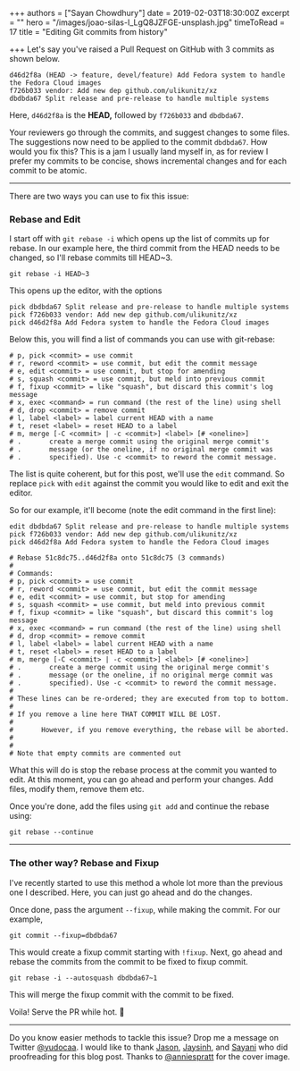 +++
authors = ["Sayan Chowdhury"]
date = 2019-02-03T18:30:00Z
excerpt = ""
hero = "/images/joao-silas-I_LgQ8JZFGE-unsplash.jpg"
timeToRead = 17
title = "Editing Git commits from history"

+++
Let's say you've raised a Pull Request on GitHub with 3 commits as shown below.

    d46d2f8a (HEAD -> feature, devel/feature) Add Fedora system to handle the Fedora Cloud images
    f726b033 vendor: Add new dep github.com/ulikunitz/xz
    dbdbda67 Split release and pre-release to handle multiple systems
    

Here, `d46d2f8a` is the **HEAD,** followed by `f726b033` and `dbdbda67`.

Your reviewers go through the commits, and suggest changes to some files. The suggestions now need to be applied to the commit `dbdbda67`. How would you fix this? This is a jam I usually land myself in, as for review I prefer my commits to be concise, shows incremental changes and for each commit to be atomic.

***

There are two ways you can use to fix this issue:

### Rebase and Edit

I start off with `git rebase -i` which opens up the list of commits up for rebase. In our example here, the third commit from the HEAD needs to be changed, so I'll rebase commits till HEAD\~3.

    git rebase -i HEAD~3

This opens up the editor, with the options

    pick dbdbda67 Split release and pre-release to handle multiple systems
    pick f726b033 vendor: Add new dep github.com/ulikunitz/xz
    pick d46d2f8a Add Fedora system to handle the Fedora Cloud images
    

Below this, you will find a list of commands you can use with git-rebase:

    # p, pick <commit> = use commit
    # r, reword <commit> = use commit, but edit the commit message
    # e, edit <commit> = use commit, but stop for amending
    # s, squash <commit> = use commit, but meld into previous commit
    # f, fixup <commit> = like "squash", but discard this commit's log message
    # x, exec <command> = run command (the rest of the line) using shell
    # d, drop <commit> = remove commit
    # l, label <label> = label current HEAD with a name
    # t, reset <label> = reset HEAD to a label
    # m, merge [-C <commit> | -c <commit>] <label> [# <oneline>]
    # .       create a merge commit using the original merge commit's
    # .       message (or the oneline, if no original merge commit was
    # .       specified). Use -c <commit> to reword the commit message.
    

The list is quite coherent, but for this post, we'll use the `edit` command. So replace `pick` with `edit` against the commit you would like to edit and exit the editor.

So for our example, it'll become (note the edit command in the first line):

    edit dbdbda67 Split release and pre-release to handle multiple systems
    pick f726b033 vendor: Add new dep github.com/ulikunitz/xz
    pick d46d2f8a Add Fedora system to handle the Fedora Cloud images
    
    # Rebase 51c8dc75..d46d2f8a onto 51c8dc75 (3 commands)
    #
    # Commands:
    # p, pick <commit> = use commit
    # r, reword <commit> = use commit, but edit the commit message
    # e, edit <commit> = use commit, but stop for amending
    # s, squash <commit> = use commit, but meld into previous commit
    # f, fixup <commit> = like "squash", but discard this commit's log message
    # x, exec <command> = run command (the rest of the line) using shell
    # d, drop <commit> = remove commit
    # l, label <label> = label current HEAD with a name
    # t, reset <label> = reset HEAD to a label
    # m, merge [-C <commit> | -c <commit>] <label> [# <oneline>]
    # .       create a merge commit using the original merge commit's
    # .       message (or the oneline, if no original merge commit was
    # .       specified). Use -c <commit> to reword the commit message.
    #
    # These lines can be re-ordered; they are executed from top to bottom.
    #
    # If you remove a line here THAT COMMIT WILL BE LOST.
    #
    #       However, if you remove everything, the rebase will be aborted.
    #
    #
    # Note that empty commits are commented out
    

What this will do is stop the rebase process at the commit you wanted to edit. At this moment, you can go ahead and perform your changes. Add files, modify them, remove them etc.

Once you're done, add the files using `git add` and continue the rebase using:

    git rebase --continue

***

### The other way? Rebase and Fixup

I've recently started to use this method a whole lot more than the previous one I described. Here, you can just go ahead and do the changes.

Once done, pass the argument `--fixup`, while making the commit. For our example,

    git commit --fixup=dbdbda67
    

This would create a fixup commit starting with `!fixup`. Next, go ahead and rebase the commits from the commit to be fixed to fixup commit.

    git rebase -i --autosquash dbdbda67~1

This will merge the fixup commit with the commit to be fixed.

Voila! Serve the PR while hot. 🍜

***

Do you know easier methods to tackle this issue? Drop me a message on Twitter [@yudocaa](https://twitter.com/yudocaa). I would like to thank [Jason](https://twitter.com/jasonbraganza), [Jaysinh](https://twitter.com/Jaysinhp), and [Sayani](https://twitter.com/sayani0_0) who did proofreading for this blog post. Thanks to [@anniespratt](https://unsplash.com/@anniespratt) for the cover image.